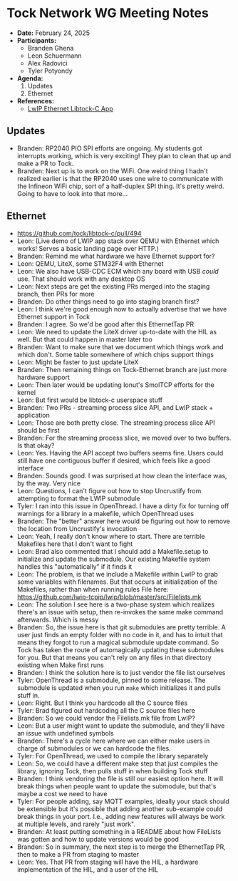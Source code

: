 # Tock Network WG Meeting Notes

- **Date:** February 24, 2025
- **Participants:**
    - Branden Ghena
    - Leon Schuermann
    - Alex Radovici
    - Tyler Potyondy
- **Agenda:**
    1. Updates
    2. Ethernet
- **References:**
    - [LwIP Ethernet Libtock-C App](https://github.com/tock/libtock-c/pull/494)


## Updates
- Branden: RP2040 PIO SPI efforts are ongoing. My students got interrupts working, which is very exciting! They plan to clean that up and make a PR to Tock.
- Branden: Next up is to work on the WiFi. One weird thing I hadn't realized earlier is that the RP2040 uses one wire to communicate with the Infineon WiFi chip, sort of a half-duplex SPI thing. It's pretty weird. Going to have to look into that more...


## Ethernet
- https://github.com/tock/libtock-c/pull/494
- Leon: (Live demo of LWIP app stack over QEMU with Ethernet which works! Serves a basic landing page over HTTP.)
- Branden: Remind me what hardware we have Ethernet support for?
- Leon: QEMU, LiteX, some STM32F4 with Ethernet
- Leon: We also have USB-CDC ECM which any board with USB _could_ use. That should work with any desktop OS
- Leon: Next steps are get the existing PRs merged into the staging branch, then PRs for more 
- Branden: Do other things need to go into staging branch first?
- Leon: I think we're good enough now to actually advertise that we have Ethernet support in Tock
- Branden: I agree. So we'd be good after this EthernetTap PR
- Leon: We need to update the LiteX driver up-to-date with the HIL as well. But that could happen in master later too
- Branden: Want to make sure that we document which things work and which don't. Some table somewhere of which chips support things
- Leon: Might be faster to just update LiteX
- Branden: Then remaining things on Tock-Ethernet branch are just more hardware support
- Leon: Then later would be updating Ionut's SmolTCP efforts for the kernel
- Leon: But first would be libtock-c userspace stuff
- Branden: Two PRs - streaming process slice API, and LwIP stack + application
- Leon: Those are both pretty close. The streaming process slice API should be first
- Branden: For the streaming process slice, we moved over to two buffers. Is that okay?
- Leon: Yes. Having the API accept two buffers seems fine. Users could still have one contiguous buffer if desired, which feels like a good interface
- Branden: Sounds good. I was surprised at how clean the interface was, by the way. Very nice
- Leon: Questions, I can't figure out how to stop Uncrustify from attempting to format the LWIP submodule
- Tyler: I ran into this issue in OpenThread. I have a dirty fix for turning off warnings for a library in a makefile, which OpenThread uses
- Branden: The "better" answer here would be figuring out how to remove the location from Uncrustify's invocation
- Leon: Yeah, I really don't know where to start. There are terrible Makefiles here that I don't want to fight
- Leon: Brad also commented that I should add a Makefile.setup to initialize and update the submodule. Our existing Makefile system handles this "automatically" if it finds it
- Leon: The problem, is that we include a Makefile within LwIP to grab some variables with filenames. But that occurs at initialization of the Makefiles, rather than when running rules File here: https://github.com/lwip-tcpip/lwip/blob/master/src/Filelists.mk
- Leon: The solution I see here is a two-phase system which realizes there's an issue with setup, then re-invokes the same make command afterwards. Which is messy
- Branden: So, the issue here is that git submodules are pretty terrible. A user just finds an empty folder with no code in it, and has to intuit that means they forgot to run a magical submodule update command. So Tock has taken the route of automagically updating these submodules for you. But that means you can't rely on any files in that directory existing when Make first runs
- Branden: I think the solution here is to just vendor the file list ourselves
- Tyler: OpenThread is a submodule, pinned to some release. The submodule is updated when you run `make` which initializes it and pulls stuff in.
- Leon: Right. But I think you hardcode all the C source files
- Tyler: Brad figured out hardcoding all the C source files here
- Branden: So we could vendor the Filelists.mk file from LwIP?
- Leon: But a user might want to update the submodule, and they'll have an issue with undefined symbols
- Branden: There's a cycle here where we can either make users in charge of submodules or we can hardcode the files.
- Tyler: For OpenThread, we used to compile the library separately
- Leon: So, we could have a different make step that just compiles the library, ignoring Tock, then pulls stuff in when building Tock stuff
- Branden: I think vendoring the file is still our easiest option here. It will break things when people want to update the submodule, but that's maybe a cost we need to have
- Tyler: For people adding, say MQTT examples, ideally your stack should be extensible but it's possible that adding another sub-example could break things in your port. I.e., adding new features will always be work at multiple levels, and rarely "just work".
- Branden: At least putting something in a README about how FileLists was gotten and how to update versions would be good
- Branden: So in summary, the next step is to merge the EthernetTap PR, then to make a PR from staging to master
- Leon: Yes. That PR from staging will have the HIL, a hardware implementation of the HIL, and a user of the HIL

